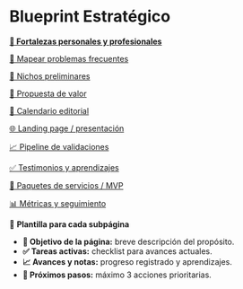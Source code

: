 # Blueprint Estratégico

[**💪 Fortalezas personales y profesionales**](https://www.notion.so/Fortalezas-personales-y-profesionales-22eecb5f7fe2805bb1b6cc65b7b570f1?pvs=21)

[🔎 Mapear problemas frecuentes](https://www.notion.so/Mapear-problemas-frecuentes-22cecb5f7fe280e78a04db4a2cecc12c?pvs=21)

[🎯 Nichos preliminares](https://www.notion.so/Nichos-preliminares-22cecb5f7fe280258dbecc3b82c712a5?pvs=21)

[💬 Propuesta de valor](https://www.notion.so/Propuesta-de-valor-22cecb5f7fe280c1bea2d400f1dc08f8?pvs=21)

[📣 Calendario editorial](https://www.notion.so/Calendario-editorial-22cecb5f7fe280a9b08ff7472c2d5301?pvs=21)

[🌐 Landing page / presentación](https://www.notion.so/Landing-page-presentaci-n-22cecb5f7fe280ca9683e3c2167c33eb?pvs=21)

[📈 Pipeline de validaciones](https://www.notion.so/Pipeline-de-validaciones-22cecb5f7fe2807b93a1c2faceeda75a?pvs=21)

[✅ Testimonios y aprendizajes](https://www.notion.so/Testimonios-y-aprendizajes-22cecb5f7fe280fe8c61d3d3211345fe?pvs=21)

[💼 Paquetes de servicios / MVP](https://www.notion.so/Paquetes-de-servicios-MVP-22cecb5f7fe2803d95f3feffc4716334?pvs=21)

[📊 Métricas y seguimiento](https://www.notion.so/M-tricas-y-seguimiento-22cecb5f7fe280a4967becb35b3350c7?pvs=21)

📄 **Plantilla para cada subpágina**

- **🎯 Objetivo de la página:** breve descripción del propósito.
- **✅ Tareas activas:** checklist para avances actuales.
- **📈 Avances y notas:** progreso registrado y aprendizajes.
- **🚀 Próximos pasos:** máximo 3 acciones prioritarias.
